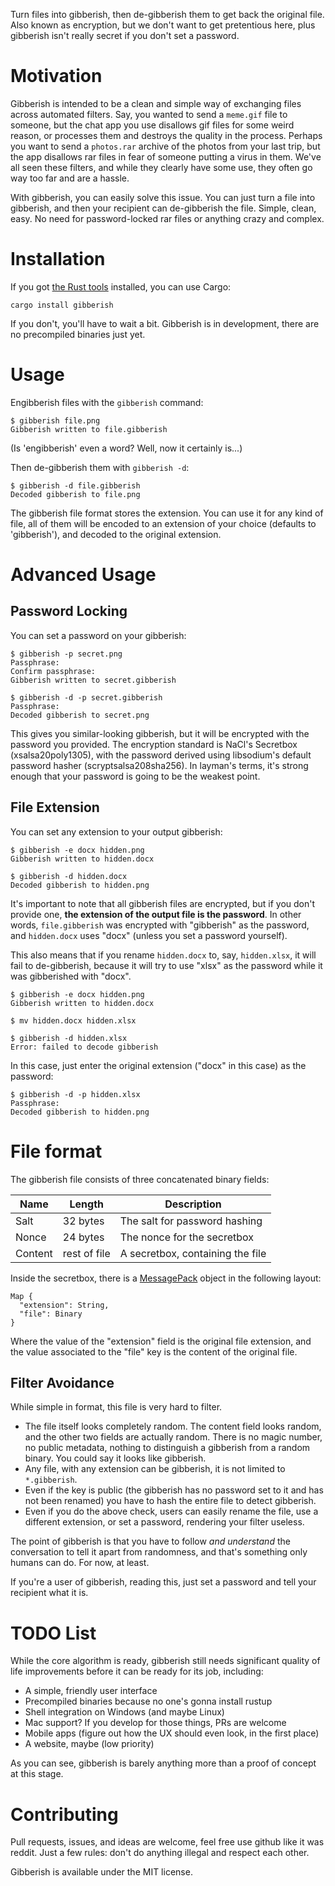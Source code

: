 Turn files into gibberish, then de-gibberish them to get back the original file.
Also known as encryption, but we don't want to get pretentious here, plus
gibberish isn't really secret if you don't set a password.

# Motivation

Gibberish is intended to be a clean and simple way of exchanging files across
automated filters. Say, you wanted to send a `meme.gif` file to someone, but the
chat app you use disallows gif files for some weird reason, or processes them
and destroys the quality in the process. Perhaps you want to send a `photos.rar`
archive of the photos from your last trip, but the app disallows rar files in
fear of someone putting a virus in them. We've all seen these filters, and while
they clearly have some use, they often go way too far and are a hassle.

With gibberish, you can easily solve this issue. You can just turn a file into
gibberish, and then your recipient can de-gibberish the file. Simple, clean,
easy. No need for password-locked rar files or anything crazy and complex.

# Installation

If you got [the Rust tools](https://rustup.rs/) installed, you can use Cargo:

    cargo install gibberish

If you don't, you'll have to wait a bit. Gibberish is in development, there are
no precompiled binaries just yet.

# Usage

Engibberish files with the `gibberish` command:

    $ gibberish file.png
    Gibberish written to file.gibberish

(Is 'engibberish' even a word? Well, now it certainly is...)

Then de-gibberish them with `gibberish -d`:

    $ gibberish -d file.gibberish
    Decoded gibberish to file.png

The gibberish file format stores the extension. You can use it for any kind of
file, all of them will be encoded to an extension of your choice (defaults to
'gibberish'), and decoded to the original extension.

# Advanced Usage

## Password Locking

You can set a password on your gibberish:

    $ gibberish -p secret.png
    Passphrase:
    Confirm passphrase:
    Gibberish written to secret.gibberish
    
    $ gibberish -d -p secret.gibberish
    Passphrase:
    Decoded gibberish to secret.png

This gives you similar-looking gibberish, but it will be encrypted with the
password you provided. The encryption standard is NaCl's Secretbox
(xsalsa20poly1305), with the password derived using libsodium's default password
hasher (scryptsalsa208sha256). In layman's terms, it's strong enough that your
password is going to be the weakest point.

## File Extension

You can set any extension to your output gibberish:

    $ gibberish -e docx hidden.png
    Gibberish written to hidden.docx

    $ gibberish -d hidden.docx
    Decoded gibberish to hidden.png

It's important to note that all gibberish files are encrypted, but if you don't
provide one, **the extension of the output file is the password**. In other
words, `file.gibberish` was encrypted with "gibberish" as the password, and
`hidden.docx` uses "docx" (unless you set a password yourself).

This also means that if you rename `hidden.docx` to, say, `hidden.xlsx`, it will
fail to de-gibberish, because it will try to use "xlsx" as the password while it
was gibberished with "docx".

    $ gibberish -e docx hidden.png
    Gibberish written to hidden.docx

    $ mv hidden.docx hidden.xlsx

    $ gibberish -d hidden.xlsx
    Error: failed to decode gibberish

In this case, just enter the original extension ("docx" in this case) as the
password:

    $ gibberish -d -p hidden.xlsx
    Passphrase:
    Decoded gibberish to hidden.png

# File format

The gibberish file consists of three concatenated binary fields:

  Name  |    Length    |           Description
------- | ------------ | --------------------------------
Salt    | 32 bytes     | The salt for password hashing
Nonce   | 24 bytes     | The nonce for the secretbox
Content | rest of file | A secretbox, containing the file

Inside the secretbox, there is a [MessagePack](https://msgpack.org/) object in
the following layout:

    Map {
      "extension": String,
      "file": Binary
    }

Where the value of the "extension" field is the original file extension, and the
value associated to the "file" key is the content of the original file.

## Filter Avoidance

While simple in format, this file is very hard to filter.

  - The file itself looks completely random. The content field looks random, and
    the other two fields are actually random. There is no magic number, no
    public metadata, nothing to distinguish a gibberish from a random binary.
    You could say it looks like gibberish.
  - Any file, with any extension can be gibberish, it is not limited to
    `*.gibberish`.
  - Even if the key is public (the gibberish has no password set to it and has
    not been renamed) you have to hash the entire file to detect gibberish.
  - Even if you do the above check, users can easily rename the file, use a
    different extension, or set a password, rendering your filter useless.

The point of gibberish is that you have to follow _and understand_ the
conversation to tell it apart from randomness, and that's something only humans
can do. For now, at least.

If you're a user of gibberish, reading this, just set a password and tell your
recipient what it is.

# TODO List

While the core algorithm is ready, gibberish still needs significant quality of
life improvements before it can be ready for its job, including:

  - A simple, friendly user interface
  - Precompiled binaries because no one's gonna install rustup
  - Shell integration on Windows (and maybe Linux)
  - Mac support? If you develop for those things, PRs are welcome
  - Mobile apps (figure out how the UX should even look, in the first place)
  - A website, maybe (low priority)

As you can see, gibberish is barely anything more than a proof of concept at
this stage.

# Contributing

Pull requests, issues, and ideas are welcome, feel free use github like it was
reddit. Just a few rules: don't do anything illegal and respect each other.

Gibberish is available under the MIT license.
